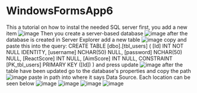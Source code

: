 # WindowsFormsApp6

This a tutorial on how to instal the needed SQL server
first, you add a new item
![image](https://github.com/Squidnugi/WindowsFormsApp6/assets/77162027/b74f6f96-9e72-4f57-bf60-13b64bbef40b)
Then you create a server-based database
![image](https://github.com/Squidnugi/WindowsFormsApp6/assets/77162027/2a8a06a7-17ac-4004-b693-099c9e8fef9f)
after the database is created in Server Explorer add a new table
![image](https://github.com/Squidnugi/WindowsFormsApp6/assets/77162027/5a6a3a8f-0bac-4bce-9c7a-84bba82f0eb6)
copy and paste this into the query: CREATE TABLE [dbo].[tbl_users]
(
	[Id] INT NOT NULL IDENTITY, 
    [username] NCHAR(50) NULL, 
    [password] NCHAR(50) NULL, 
    [ReactScore] INT NULL, 
    [AimScore] INT NULL, 
    CONSTRAINT [PK_tbl_users] PRIMARY KEY ([Id])
)
and press update
![image](https://github.com/Squidnugi/WindowsFormsApp6/assets/77162027/749cf253-1d96-494b-9470-266880896b41)
after the table have been updated go to the database's properties and copy the path
![image](https://github.com/Squidnugi/WindowsFormsApp6/assets/77162027/2da02254-1b33-4b36-8005-e41dd8eeb8a9)
paste in path into where it says Data Source. Each location can be seen below
![image](https://github.com/Squidnugi/WindowsFormsApp6/assets/77162027/2a442538-63dc-431f-98a8-c866c4e9222c)
![image](https://github.com/Squidnugi/WindowsFormsApp6/assets/77162027/595786f5-2eb9-44c3-bf5a-d05d117d2fdd)
![image](https://github.com/Squidnugi/WindowsFormsApp6/assets/77162027/7cf984ff-fecc-44a6-920c-d77e3322887b)
![image](https://github.com/Squidnugi/WindowsFormsApp6/assets/77162027/332de59d-12c8-4ad8-b717-d84bf2f07426)

